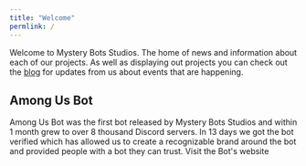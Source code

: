 ```yaml
---
title: "Welcome"
permlink: /
---
```


Welcome to Mystery Bots Studios. The home of news and information about each of our projects. As well as displaying out projects you can check out the [blog](/blog/) for updates from us about events that are happening.

## Among Us Bot
Among Us Bot was the first bot released by Mystery Bots Studios and within 1 month grew to over 8 thousand Discord servers. In 13 days we got the bot verified which has allowed us to create a recognizable brand around the bot and provided people with a bot they can trust. 
<a class="btn">Visit the Bot's website</a>